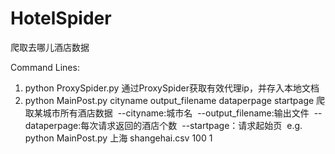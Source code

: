 # HotelSpider
爬取去哪儿酒店数据

Command Lines:
1. python ProxySpider.py
通过ProxySpider获取有效代理ip，并存入本地文档
2. python MainPost.py cityname output_filename dataperpage startpage
爬取某城市所有酒店数据
  --cityname:城市名
  --output_filename:输出文件
  --dataperpage:每次请求返回的酒店个数
  --startpage：请求起始页
  e.g. python MainPost.py 上海 shangehai.csv 100 1

